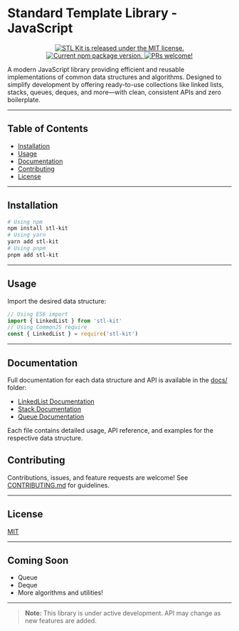 # Standard Template Library - JavaScript

<p align="center">
  <a href="https://github.com/sshuvoo/javascript-stl/blob/master/LICENSE">
    <img src="https://img.shields.io/badge/license-MIT-blue.svg" alt="STL Kit is released under the MIT license." />
  </a>
  <a href="https://www.npmjs.org/package/stl-kit">
    <img src="https://img.shields.io/npm/v/stl-kit?color=brightgreen&label=npm%20package" alt="Current npm package version." />
  </a>
  <a href="https://github.com/sshuvoo/javascript-stl/pulls">
    <img src="https://img.shields.io/badge/PRs-welcome-brightgreen.svg" alt="PRs welcome!" />
  </a>
</p>

A modern JavaScript library providing efficient and reusable implementations of common data structures and algorithms. Designed to simplify development by offering ready-to-use collections like linked lists, stacks, queues, deques, and more—with clean, consistent APIs and zero boilerplate.

---

## Table of Contents

- [Installation](#installation)
- [Usage](#usage)
- [Documentation](#documentation)
- [Contributing](#contributing)
- [License](#license)

---

## Installation

```sh
# Using npm
npm install stl-kit
# Using yarn
yarn add stl-kit
# Using pnpm
pnpm add stl-kit
```

---

## Usage

Import the desired data structure:

```ts
// Using ES6 import
import { LinkedList } from 'stl-kit'
// Using CommonJS require
const { LinkedList } = require('stl-kit')
```

---

## Documentation

Full documentation for each data structure and API is available in the [docs/](./docs/) folder:

- [LinkedList Documentation](./docs/linked-list.md)
- [Stack Documentation](./docs/stack.md)
- [Queue Documentation](./docs/queue.md)

Each file contains detailed usage, API reference, and examples for the respective data structure.

## Contributing

Contributions, issues, and feature requests are welcome!
See [CONTRIBUTING.md](CONTRIBUTING.md) for guidelines.

---

## License

[MIT](LICENSE)

---

## Coming Soon

- Queue
- Deque
- More algorithms and utilities!

---

> **Note:** This library is under active development. API may change as new features are added.
